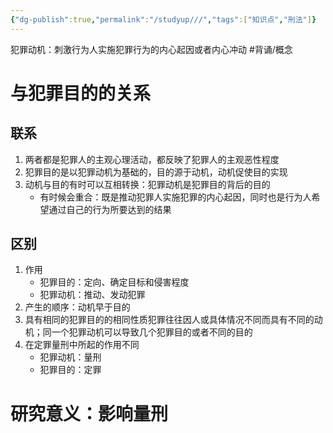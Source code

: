 ```yaml
---
{"dg-publish":true,"permalink":"/studyup///","tags":["知识点","刑法"]}
---
```


犯罪动机：刺激行为人实施犯罪行为的内心起因或者内心冲动 #背诵/概念 
# 与犯罪目的的关系
## 联系
1. 两者都是犯罪人的主观心理活动，都反映了犯罪人的主观恶性程度
2. 犯罪目的是以犯罪动机为基础的，目的源于动机，动机促使目的实现
3. 动机与目的有时可以互相转换：犯罪动机是犯罪目的背后的目的
	- 有时候会重合：既是推动犯罪人实施犯罪的内心起因，同时也是行为人希望通过自己的行为所要达到的结果
## 区别
1. 作用
	- 犯罪目的：定向、确定目标和侵害程度
	- 犯罪动机：推动、发动犯罪
2. 产生的顺序：动机早于目的
3. 具有相同的犯罪目的的相同性质犯罪往往因人或具体情况不同而具有不同的动机；同一个犯罪动机可以导致几个犯罪目的或者不同的目的
4. 在定罪量刑中所起的作用不同
	- 犯罪动机：量刑
	- 犯罪目的：定罪
# 研究意义：影响量刑